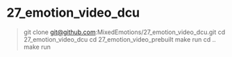 # 27_emotion_video_dcu

> git clone git@github.com:MixedEmotions/27_emotion_video_dcu.git
> cd 27_emotion_video_dcu
> cd 27_emotion_video_prebuilt
> make run 
> cd ..
> make run
